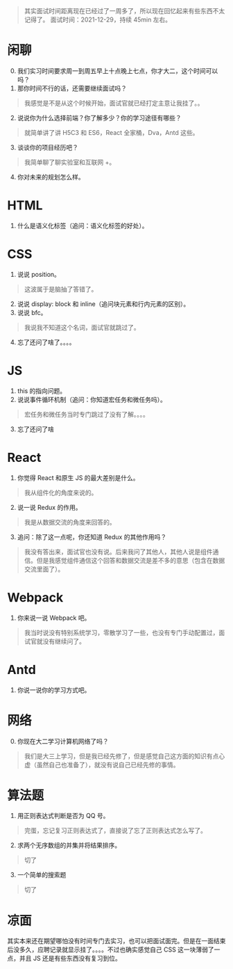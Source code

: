 > 其实面试时间距离现在已经过了一周多了，所以现在回忆起来有些东西不太记得了。
> 面试时间：2021-12-29，持续 45min 左右。
# 闲聊
0. 我们实习时间要求周一到周五早上十点晚上七点，你才大二，这个时间可以吗？
1. 那你时间不行的话，还需要继续面试吗？
> 我感觉是不是从这个时候开始，面试官就已经打定主意让我挂了。。
2. 说说你为什么选择前端？你了解多少？你的学习途径有哪些？
> 就简单讲了讲 H5C3 和 ES6，React 全家桶，Dva，Antd 这些。
3. 谈谈你的项目经历吧？
> 我简单聊了聊实验室和互联网 +。
4. 你对未来的规划怎么样。

# HTML
1. 什么是语义化标签（追问：语义化标签的好处）。

# CSS
1. 说说 position。
> 这波属于是脑抽了答错了。
2. 说说 display: block 和 inline（追问块元素和行内元素的区别）。
3. 说说 bfc。
> 我说我不知道这个名词，面试官就跳过了。
4. 忘了还问了啥了。。。。

# JS
1. this 的指向问题。
2. 说说事件循环机制（追问：你知道宏任务和微任务吗）。
> 宏任务和微任务当时专门跳过了没有了解。。。。
3. 忘了还问了啥

# React
1. 你觉得 React 和原生 JS 的最大差别是什么。
> 我从组件化的角度来说的。
2. 说一说 Redux 的作用。
> 我是从数据交流的角度来回答的。
3. 追问：除了这一点呢，你还知道 Redux 的其他作用吗？
> 我没有答出来，面试官也没有说。后来我问了其他人，其他人说是组件通信。但是我感觉组件通信这个回答和数据交流是差不多的意思（包含在数据交流里面了）。

# Webpack
1. 你来说一说 Webpack 吧。
> 我当时说没有特别系统学习，零散学习了一些，也没有专门手动配置过，面试官就没有继续问了。

# Antd
1. 你说一说你的学习方式吧。

# 网络
0. 你现在大二学习计算机网络了吗？
> 我们是大三上学习，但是我已经先修了，但是感觉自己这方面的知识有点心虚（虽然自己也准备了），就没有说自己已经先修的事情。

# 算法题
1. 用正则表达式判断是否为 QQ 号。
> 完蛋，忘记复习正则表达式了，直接说了忘了正则表达式怎么写了。
2. 求两个无序数组的并集并将结果排序。
> 切了
3. 一个简单的搜索题
> 切了

# 凉面
其实本来还在期望哪怕没有时间专门去实习，也可以把面试面完。但是在一面结束后没多久，应聘记录就显示挂了。。。。不过也确实感觉自己 CSS 这一块薄弱了一点，并且 JS 还是有些东西没有复习到位。